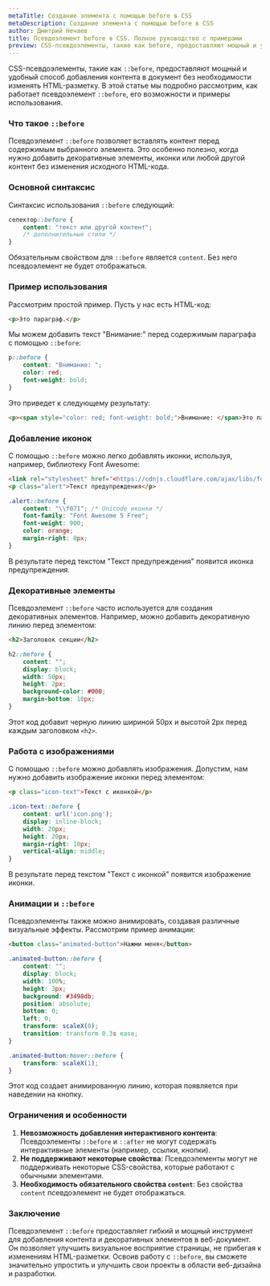 ```yaml
---
metaTitle: Создание элемента с помощью before в CSS
metaDescription: Создание элемента с помощью before в CSS
author: Дмитрий Нечаев
title: Псевдоэлемент before в CSS. Полное руководство с примерами
preview: CSS-псевдоэлементы, такие как before, предоставляют мощный и удобный способ добавления контента в документ без необходимости изменять HTML-разметку.
---
```


CSS-псевдоэлементы, такие как `::before`, предоставляют мощный и удобный способ добавления контента в документ без необходимости изменять HTML-разметку. В этой статье мы подробно рассмотрим, как работает псевдоэлемент `::before`, его возможности и примеры использования.

### Что такое `::before`

Псевдоэлемент `::before` позволяет вставлять контент перед содержимым выбранного элемента. Это особенно полезно, когда нужно добавить декоративные элементы, иконки или любой другой контент без изменения исходного HTML-кода.

### Основной синтаксис

Синтаксис использования `::before` следующий:

```css
селектор::before {
    content: "текст или другой контент";
    /* дополнительные стили */
}

```

Обязательным свойством для `::before` является `content`. Без него псевдоэлемент не будет отображаться.

### Пример использования

Рассмотрим простой пример. Пусть у нас есть HTML-код:

```html
<p>Это параграф.</p>

```

Мы можем добавить текст "Внимание:" перед содержимым параграфа с помощью `::before`:

```css
p::before {
    content: "Внимание: ";
    color: red;
    font-weight: bold;
}

```

Это приведет к следующему результату:

```html
<p><span style="color: red; font-weight: bold;">Внимание: </span>Это параграф.</p>

```

### Добавление иконок

С помощью `::before` можно легко добавлять иконки, используя, например, библиотеку Font Awesome:

```html
<link rel="stylesheet" href="<https://cdnjs.cloudflare.com/ajax/libs/font-awesome/6.0.0-beta3/css/all.min.css>">
<p class="alert">Текст предупреждения</p>

```

```css
.alert::before {
    content: "\\f071"; /* Unicode иконки */
    font-family: "Font Awesome 5 Free";
    font-weight: 900;
    color: orange;
    margin-right: 8px;
}

```

В результате перед текстом "Текст предупреждения" появится иконка предупреждения.

### Декоративные элементы

Псевдоэлемент `::before` часто используется для создания декоративных элементов. Например, можно добавить декоративную линию перед элементом:

```html
<h2>Заголовок секции</h2>

```

```css
h2::before {
    content: "";
    display: block;
    width: 50px;
    height: 2px;
    background-color: #000;
    margin-bottom: 10px;
}

```

Этот код добавит черную линию шириной 50px и высотой 2px перед каждым заголовком `<h2>`.

### Работа с изображениями

С помощью `::before` можно добавлять изображения. Допустим, нам нужно добавить изображение иконки перед элементом:

```html
<p class="icon-text">Текст с иконкой</p>

```

```css
.icon-text::before {
    content: url('icon.png');
    display: inline-block;
    width: 20px;
    height: 20px;
    margin-right: 10px;
    vertical-align: middle;
}

```

В результате перед текстом "Текст с иконкой" появится изображение иконки.

### Анимации и `::before`

Псевдоэлементы также можно анимировать, создавая различные визуальные эффекты. Рассмотрим пример анимации:

```html
<button class="animated-button">Нажми меня</button>

```

```css
.animated-button::before {
    content: "";
    display: block;
    width: 100%;
    height: 3px;
    background: #3498db;
    position: absolute;
    bottom: 0;
    left: 0;
    transform: scaleX(0);
    transition: transform 0.3s ease;
}

.animated-button:hover::before {
    transform: scaleX(1);
}

```

Этот код создает анимированную линию, которая появляется при наведении на кнопку.

### Ограничения и особенности

1. **Невозможность добавления интерактивного контента**: Псевдоэлементы `::before` и `::after` не могут содержать интерактивные элементы (например, ссылки, кнопки).
2. **Не поддерживают некоторые свойства**: Псевдоэлементы могут не поддерживать некоторые CSS-свойства, которые работают с обычными элементами.
3. **Необходимость обязательного свойства `content`**: Без свойства `content` псевдоэлемент не будет отображаться.

### Заключение

Псевдоэлемент `::before` предоставляет гибкий и мощный инструмент для добавления контента и декоративных элементов в веб-документ. Он позволяет улучшить визуальное восприятие страницы, не прибегая к изменениям HTML-разметки. Освоив работу с `::before`, вы сможете значительно упростить и улучшить свои проекты в области веб-дизайна и разработки.